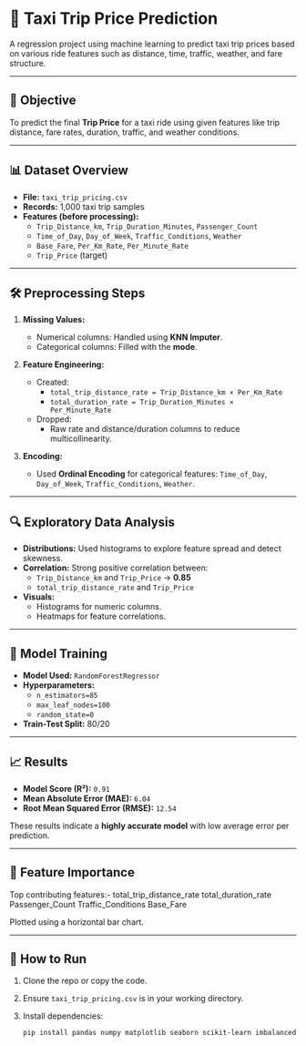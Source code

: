 # 🚖 Taxi Trip Price Prediction

A regression project using machine learning to predict taxi trip prices based on various ride features such as distance, time, traffic, weather, and fare structure.

---

## 🎯 Objective

To predict the final **Trip Price** for a taxi ride using given features like trip distance, fare rates, duration, traffic, and weather conditions.

---

## 📊 Dataset Overview

- **File:** `taxi_trip_pricing.csv`
- **Records:** 1,000 taxi trip samples
- **Features (before processing):**
  - `Trip_Distance_km`, `Trip_Duration_Minutes`, `Passenger_Count`
  - `Time_of_Day`, `Day_of_Week`, `Traffic_Conditions`, `Weather`
  - `Base_Fare`, `Per_Km_Rate`, `Per_Minute_Rate`
  - `Trip_Price` (target)

---

## 🛠️ Preprocessing Steps

1. **Missing Values:**
   - Numerical columns: Handled using **KNN Imputer**.
   - Categorical columns: Filled with the **mode**.

2. **Feature Engineering:**
   - Created:
     - `total_trip_distance_rate = Trip_Distance_km × Per_Km_Rate`
     - `total_duration_rate = Trip_Duration_Minutes × Per_Minute_Rate`
   - Dropped:
     - Raw rate and distance/duration columns to reduce multicollinearity.

3. **Encoding:**
   - Used **Ordinal Encoding** for categorical features: `Time_of_Day`, `Day_of_Week`, `Traffic_Conditions`, `Weather`.

---

## 🔍 Exploratory Data Analysis

- **Distributions:** Used histograms to explore feature spread and detect skewness.
- **Correlation:** Strong positive correlation between:
  - `Trip_Distance_km` and `Trip_Price` → **0.85**
  - `total_trip_distance_rate` and `Trip_Price`
- **Visuals:**
  - Histograms for numeric columns.
  - Heatmaps for feature correlations.

---

## 🤖 Model Training

- **Model Used:** `RandomForestRegressor`
- **Hyperparameters:**
  - `n_estimators=85`
  - `max_leaf_nodes=100`
  - `random_state=0`
- **Train-Test Split:** 80/20

---

## 📈 Results

- **Model Score (R²):** `0.91`
- **Mean Absolute Error (MAE):** `6.04`
- **Root Mean Squared Error (RMSE):** `12.54`

These results indicate a **highly accurate model** with low average error per prediction.

---

## 🌿 Feature Importance

Top contributing features:-
total_trip_distance_rate
total_duration_rate
Passenger_Count
Traffic_Conditions
Base_Fare


Plotted using a horizontal bar chart.

---

## 🧪 How to Run

1. Clone the repo or copy the code.
2. Ensure `taxi_trip_pricing.csv` is in your working directory.
3. Install dependencies:

   ```bash
   pip install pandas numpy matplotlib seaborn scikit-learn imbalanced-learn
